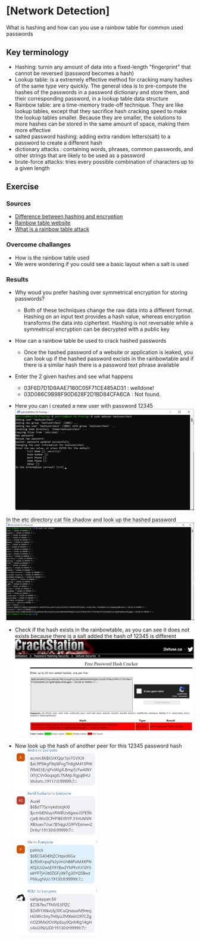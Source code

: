 # [Network Detection]
What is hashing and how can you use a rainbow table for common used passwords

## Key terminology
- Hashing: turnin any amount of data into a fixed-length "fingerprint" that cannot be reversed (password becomes a hash)
- Lookup table: is a extremely effective method for cracking many hashes of the same type very quickly. The general idea is to pre-compute the hashes of the passwords in a password dictionary and store them, and their corresponding password, in a lookup table data structure
- Rainbow table: are a time-memory trade-off technique. They are like lookup tables, except that they sacrifice hash cracking speed to make the lookup tables smaller. Because they are smaller, the solutions to more hashes can be stored in the same amount of space, making them more effective
- salted password hashing: adding extra random letters(salt) to a password to create a different hash
- dictionary attacks : containing words, phrases, common passwords, and other strings that are likely to be used as a password
- brute-force attacks: tries every possible combination of characters up to a given length

## Exercise
### Sources
- [Difference between hashing and encryption](https://www.baeldung.com/cs/hashing-vs-encryption)
- [Rainbow table website](https://crackstation.net/)
- [What is a rainbow table attack](https://www.beyondidentity.com/glossary/rainbow-table-attack#:~:text=The%20rainbow%20table%20itself%20refers,quickly%20with%20a%20rainbow%20table.)

### Overcome challanges
- How is the rainbow table used
- We were wondering if you could see a basic layout when a salt is used

### Results
- Why woud you prefer hashing over symmetrical encryption for storing passwords?
    - Both of these techniques change the raw data into a different format. Hashing on an input text provides a hash value, whereas encryption transforms the data into ciphertext. Hashing is not reversable while a symmetrical encryption can be decrypted with a public key 

- How can a rainbow table be used to crack hashed passwords
    - Once the hashed password of a website or application is leaked, you can look up if the hashed password excists in the rainbowtable and if there is a similar hash there is a password text phrase available

- Enter the 2 given hashes and see what happens  
    - 03F6D7D1D9AAE7160C05F71CE485AD31 : welldone!
    - 03D086C9B98F90D628F2D1BD84CFA6CA : Not found.

- Here you can i created a new user with password 12345  
![screenshot](../00_includes/user_addpassw12345.jpg)

In the etc directory cat file shadow and look up the hashed password
![screenshot](../00_includes/user_checkhashpassw.jpg)

- Check if the hash exists in the rainbowtable, as you can see it does not exists because there is a salt added the hash of 12345 is different   
![screenshot](../00_includes/hashcheck12345.jpg)

- Now look up the hash of another peer for this 12345 password hash
![screenshot](../00_includes/hashvergelijkall.jpg) 